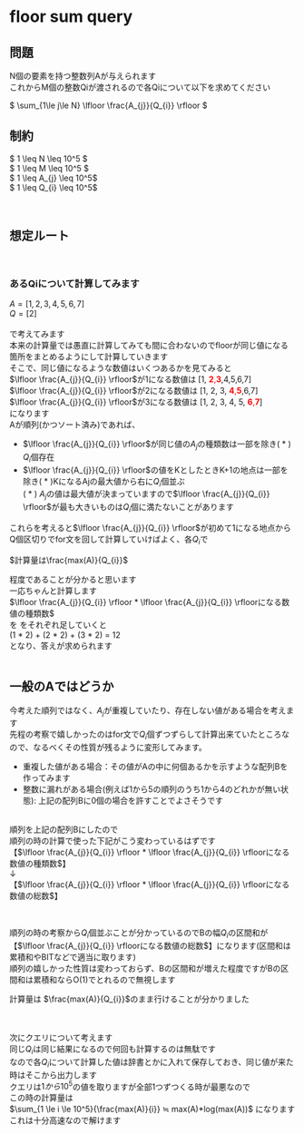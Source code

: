 <script type="text/javascript" async src="https://cdnjs.cloudflare.com/ajax/libs/mathjax/2.7.7/MathJax.js?config=TeX-MML-AM_CHTML">
</script>
<script type="text/x-mathjax-config">
 MathJax.Hub.Config({
 tex2jax: {
 inlineMath: [['$', '$'] ],
 displayMath: [ ['$$','$$'], ["\\[","\\]"] ]
 }
 });
</script>

# floor sum query

## 問題

N個の要素を持つ整数列Aが与えられます  
これからM個の整数Qiが渡されるので各Qiについて以下を求めてください  

$ \sum_{1\le j\le N} \lfloor \frac{A_{j}}{Q_{i}} \rfloor  $

## 制約  
$ 1 \leq N \leq 10^5  $  
$ 1 \leq M \leq 10^5  $  
$ 1 \leq A_{j} \leq 10^5$  
$ 1 \leq Q_{i} \leq 10^5$  

<br>

## 想定ルート
<br>

### あるQiについて計算してみます
$A = [1,2,3,4,5,6,7]$  
$Q = [2]$  
<br>
で考えてみます  
本来の計算量では愚直に計算してみても間に合わないのでfloorが同じ値になる箇所をまとめるようにして計算していきます  
そこで、同じ値になるような数値はいくつあるかを見てみると  
$\lfloor \frac{A_{j}}{Q_{i}} \rfloor$が1になる数値は
[1, <font color="Red"><b>2</b>,<b>3</b></font>,4,5,6,7]  
$\lfloor \frac{A_{j}}{Q_{i}} \rfloor$が2になる数値は
[1, 2, 3, <font color="Red"><b>4</b>,<b>5</b></font>,6,7]  
$\lfloor \frac{A_{j}}{Q_{i}} \rfloor$が3になる数値は
[1, 2, 3, 4, 5, <font color="Red"><b>6</b>,<b>7</b></font>]  
になります  
Aが順列(かつソート済み)であれば、
* $\lfloor \frac{A_{j}}{Q_{i}} \rfloor$が同じ値の$A_{j}$の種類数は一部を除き( \* ) $Q_{i}$個存在
* $\lfloor \frac{A_{j}}{Q_{i}} \rfloor$の値をKとしたときK+1の地点は一部を除き( \* )KになるAjの最大値から右に$Q_{i}$個並ぶ  
( \* ) $A_{j}$の値は最大値が決まっていますので$\lfloor \frac{A_{j}}{Q_{i}} \rfloor$が最も大きいものは$Q_{i}$個に満たないことがあります

これらを考えると$\lfloor \frac{A_{j}}{Q_{i}} \rfloor$が初めて1になる地点からQ個区切りでfor文を回して計算していけばよく、各$Q_{i}$で

$計算量は\frac{max(A)}{Q_{i}}$　

程度であることが分かると思います    
一応ちゃんと計算します  
$\lfloor \frac{A_{j}}{Q_{i}} \rfloor * \lfloor \frac{A_{j}}{Q_{i}} \rfloorになる数値の種類数$  
を
をそれぞれ足していくと  
(1 * 2) + (2 * 2) + (3 * 2) = 12  
となり、答えが求められます  
<br>
## 一般のAではどうか
今考えた順列ではなく、$A_{j}$が重複していたり、存在しない値がある場合を考えます  
先程の考察で嬉しかったのはfor文で$Q_{i}$個ずつずらして計算出来ていたところなので、なるべくその性質が残るように変形してみます。
* 重複した値がある場合：その値がAの中に何個あるかを示すような配列Bを作ってみます
* 整数に漏れがある場合(例えば1から5の順列のうち1から4のどれかが無い状態): 上記の配列Bに0個の場合を許すことでよさそうです
<br></br>
 
順列を上記の配列Bにしたので  
順列の時の計算で使った下記がこう変わっているはずです  
【$\lfloor \frac{A_{j}}{Q_{i}} \rfloor * \lfloor \frac{A_{j}}{Q_{i}} \rfloorになる数値の種類数$】  
↓    
【$\lfloor \frac{A_{j}}{Q_{i}} \rfloor * \lfloor \frac{A_{j}}{Q_{i}} \rfloorになる数値の総数$】  
  
<br>

順列の時の考察から$Q_{i}$個並ぶことが分かっているのでBの幅$Q_{i}$の区間和が【$\lfloor \frac{A_{j}}{Q_{i}} \rfloorになる数値の総数$】になります(区間和は累積和やBITなどで適当に取ります)  
順列の嬉しかった性質は変わっておらず、Bの区間和が増えた程度ですがBの区間和は累積和ならO(1)でとれるので無視します  

計算量は
$\frac{max(A)}{Q_{i}}$のまま行けることが分かりました

<br></br>
 次にクエリについて考えます  
 同じ$Q_{i}$は同じ結果になるので何回も計算するのは無駄です  
 なので各$Q_{i}$について計算した値は辞書とかに入れて保存しておき、同じ値が来た時はそこから出力します  
クエリは$1 から 10^5$の値を取りますが全部1つずつくる時が最悪なので  
この時の計算量は  
$\sum_{1 \le i \le 10^5}{\frac{max(A)}{i}} ≒ max(A)*log(max(A))$
になります  
これは十分高速なので解けます